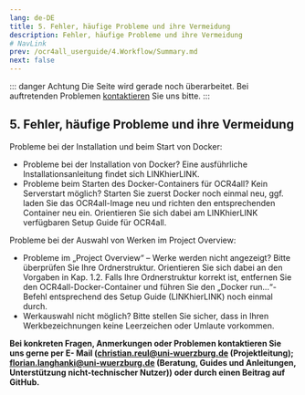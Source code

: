 ```yaml
---
lang: de-DE
title: 5. Fehler, häufige Probleme und ihre Vermeidung
description: Fehler, häufige Probleme und ihre Vermeidung
# NavLink
prev: /ocr4all_userguide/4.Workflow/Summary.md
next: false
---
```

::: danger Achtung 
Die Seite wird gerade noch überarbeitet.
Bei auftretenden Problemen [kontaktieren](mailto:florian.langhanki@uni-wuerzburg.de) Sie uns bitte.
:::
## 5.	Fehler, häufige Probleme und ihre Vermeidung

Probleme bei der Installation und beim Start von Docker:  
- Probleme bei der Installation von Docker? Eine ausführliche Installationsanleitung findet sich LINKhierLINK.
- Probleme beim Starten des Docker-Containers für OCR4all? Kein Serverstart möglich? Starten Sie zuerst Docker noch einmal neu, ggf. laden Sie das OCR4all-Image neu und richten den entsprechenden Container neu ein. Orientieren Sie sich dabei am LINKhierLINK verfügbaren Setup Guide für OCR4all.

Probleme bei der Auswahl von Werken im Project Overview:  
- Probleme im „Project Overview“ – Werke werden nicht angezeigt? Bitte überprüfen Sie Ihre Ordnerstruktur. Orientieren Sie sich dabei an den Vorgaben in Kap. 1.2. Falls Ihre Ordnerstruktur korrekt ist, entfernen Sie den OCR4all-Docker-Container und führen Sie den „Docker run...“-Befehl entsprechend des Setup Guide (LINKhierLINK) noch einmal durch.
- Werkauswahl nicht möglich? Bitte stellen Sie sicher, dass in Ihren Werkbezeichnungen keine Leerzeichen oder Umlaute vorkommen.




**Bei konkreten Fragen, Anmerkungen oder Problemen kontaktieren Sie uns gerne per E- Mail (christian.reul@uni-wuerzburg.de (Projektleitung); florian.langhanki@uni-wuerzburg.de (Beratung, Guides und Anleitungen, Unterstützung nicht-technischer Nutzer)) oder durch einen Beitrag auf GitHub.**
